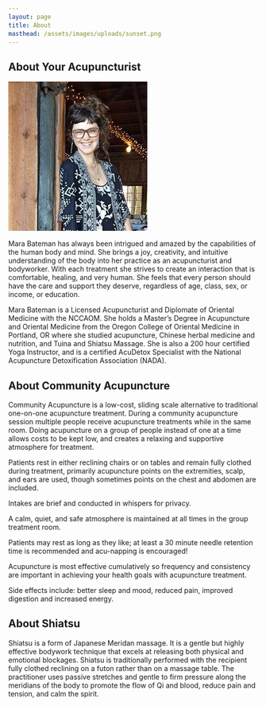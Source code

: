 ```yaml
---
layout: page
title: About
masthead: /assets/images/uploads/sunset.png
---
```

## About Your Acupuncturist

![Your Acupuncturist](/assets/images/uploads/mara.jpg)

Mara Bateman has always been intrigued and amazed by the capabilities of the human body and mind. She brings a joy, creativity, and intuitive understanding of the body into her practice as an acupuncturist and bodyworker. With each treatment she strives to create an interaction that is comfortable, healing, and very human. She feels that every person should have the care and support they deserve, regardless of age, class, sex, or income, or education.

Mara Bateman is a Licensed Acupuncturist and Diplomate of Oriental Medicine with the NCCAOM. She holds a Master’s Degree in Acupuncture and Oriental Medicine from the Oregon College of Oriental Medicine in Portland, OR where she studied acupuncture, Chinese herbal medicine and nutrition, and Tuina and Shiatsu Massage. She is also a 200 hour certified Yoga Instructor, and is a certified AcuDetox Specialist with the National Acupuncture Detoxification Association (NADA).

## About Community Acupuncture

Community Acupuncture is a low-cost, sliding scale alternative to traditional one-on-one acupuncture treatment. During a community acupuncture session multiple people receive acupuncture treatments while in the same room. Doing acupuncture on a group of people instead of one at a time allows costs to be kept low, and creates a relaxing and supportive atmosphere for treatment.

Patients rest in either reclining chairs or on tables and remain fully clothed during treatment, primarily acupuncture points on the extremities, scalp, and ears are used, though sometimes points on the chest and abdomen are included.

Intakes are brief and conducted in whispers for privacy.

A calm, quiet, and safe atmosphere is maintained at all times in the group treatment room.

Patients may rest as long as they like; at least a 30 minute needle retention time is recommended and acu-napping is encouraged!

Acupuncture is most effective cumulatively so frequency and consistency are important in achieving your health goals with acupuncture treatment.

Side effects include: better sleep and mood, reduced pain, improved digestion and increased energy.

## About Shiatsu

Shiatsu is a form of Japanese Meridan massage. It is a gentle but highly effective bodywork technique that excels at releasing both physical and emotional blockages.  Shiatsu is traditionally performed with the recipient fully clothed reclining on a futon rather than on a massage table.  The practitioner uses passive stretches and gentle to firm pressure along the meridians of the body to promote the flow of Qi and blood, reduce pain and tension, and calm the spirit.
